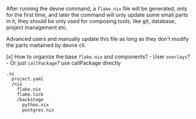 After running the devne command, a `flake.nix` file will be generated, only for the first time, and later the command 
will only update some small parts in it, they should be only used for composing tools, like git, database, 
project management etc.

Advanced users and manually update this file as long as they don't modify the parts maitained by devne cli.

[x] How to organize the base `flake.nix` and components?
    - User `overlays`?
    - Or just `callPackage`?
use callPackage directly


```
.ss
  project.yaml
  /nix
    flake.nix
    flake.lock
    /backstage
      python.nix      
      postgres.nix
```
